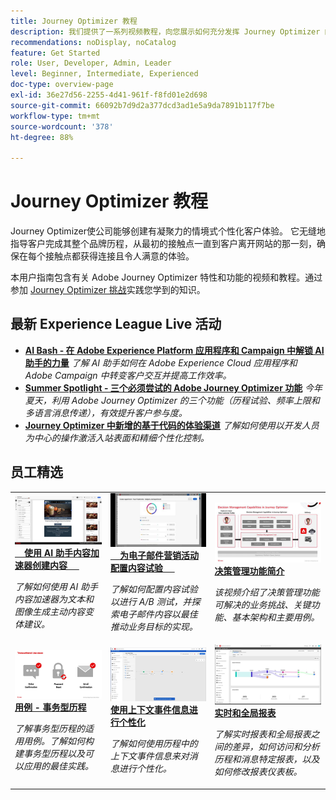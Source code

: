 ```yaml
---
title: Journey Optimizer 教程
description: 我们提供了一系列视频教程，向您展示如何充分发挥 Journey Optimizer 的优势。
recommendations: noDisplay, noCatalog
feature: Get Started
role: User, Developer, Admin, Leader
level: Beginner, Intermediate, Experienced
doc-type: overview-page
exl-id: 36e27d56-2255-4d41-961f-f8fd01e2d698
source-git-commit: 66092b7d9d2a377dcd3ad1e5a9da7891b117f7be
workflow-type: tm+mt
source-wordcount: '378'
ht-degree: 88%

---
```



# Journey Optimizer 教程

Journey Optimizer使公司能够创建有凝聚力的情境式个性化客户体验。 它无缝地指导客户完成其整个品牌历程，从最初的接触点一直到客户离开网站的那一刻，确保在每个接触点都获得连接且令人满意的体验。

本用户指南包含有关 Adobe Journey Optimizer 特性和功能的视频和教程。通过参加 [Journey Optimizer 挑战](https://experienceleague.adobe.com/zh-hans/docs/journey-optimizer-learn/challenges/introduction-and-prerequisites)实践您学到的知识。

<div id="recs-overview-body-1"></div>
<div id="recs-overview-body-2"></div>
<div id="recs-overview-body-3"></div>
<div id="recs-overview-body-4"></div>
<div id="recs-overview-body-5"></div>
<div id="recs-overview-body-6"></div>

<div id="events-section">

## 最新 Experience League Live 活动

* **[AI Bash - 在 Adobe Experience Platform 应用程序和 Campaign 中解锁 AI 助手的力量](https://experienceleague.adobe.com/zh-hans/docs/events/experience-league-live-recordings/episodes/exl-live-episode-09-26-24)**
  *了解 AI 助手如何在 Adobe Experience Cloud 应用程序和 Adobe Campaign 中转变客户交互并提高工作效率。*
* **[Summer Spotlight - 三个必须尝试的 Adobe Journey Optimizer 功能](https://experienceleague.adobe.com/zh-hans/docs/events/experience-league-live-recordings/episodes/exl-live-episode-08-28-24)**
  *今年夏天，利用 Adobe Journey Optimizer 的三个功能（历程试验、频率上限和多语言消息传递），有效提升客户参与度。*
* **[Journey Optimizer 中新增的基于代码的体验渠道](https://experienceleague.adobe.com/zh-hans/docs/events/experience-league-live-recordings/episodes/exl-live-episode-04-24-24)**
  *了解如何使用以开发人员为中心的操作激活入站表面和精细个性化控制。*

</div>

<div id="staff-picks-section">

## 员工精选

<table>
<tr>
    <td>
    <a href="../content-management/ai-assistant-content-accelerator-overview.md">
      <img alt="使用 AI 助手内容加速器创建内容（视频）" src="../assets/3434635.jpg"/>
    </a>
    <div>
      <a href="../content-management/ai-assistant-content-accelerator-overview.md">
    <strong>使用 AI 助手内容加速器创建内容</strong>
    </a>
    </div>
    <p>
    <em>了解如何使用 AI 助手内容加速器为文本和图像生成主动内容变体建议。
</em>
    <p>
  </td>
    <td>
    <a href="../experimentation/content-experiments-for-emails.md">
      <img alt="为电子邮件营销活动配置内容试验（视频）" src="../assets/3419893.jpeg"/>
    </a>
    <div>
      <a href="../experimentation/content-experiments-for-emails.md">
    <strong>为电子邮件营销活动配置内容试验</strong>
    </a>
    </div>
    <p>
    <em>了解如何配置内容试验以进行 A/B 测试，并探索电子邮件内容以最佳推动业务目标的实现。</em>
    <p>
  </td>
  </td>
    <td>
    <a href="../decision-management/create-decisions.md">
      <img alt="决策管理功能简介" src="../assets/326961.jpg"/>
    </a>
    <div>
      <a href="../decision-management/create-decisions.md">
    <strong>决策管理功能简介 </strong>
    </a>
    </div>
    <p>
    <em>该视频介绍了决策管理功能可解决的业务挑战、关键功能、基本架构和主要用例。

</em>
    <p>
  </td>
</tr>
<tr>
  <td>
    <a href="../create-journeys/use-case-transactional-journey.md">
      <img alt="用例 - 事务型历程 " src="../assets/334202.jpeg"/>
    </a>
    <div>
      <a href="../create-journeys/use-case-transactional-journey.md">
    <strong>用例 - 事务型历程 </strong>
    </a>
    </div>
    <p>
    <em>了解事务型历程的适用用例。了解如何构建事务型历程以及可以应用的最佳实践。</em>
    <p>
  </td>
    <td>
    <a href="../personalize-content/use-contextual-event-information-for-personalization.md">
      <img alt="使用上下文事件信息进行个性化" src="../assets/334165.jpg"/>
    </a>
    <div>
      <a href="../personalize-content/use-contextual-event-information-for-personalization.md">
    <strong>使用上下文事件信息进行个性化 </strong>
    </a>
    </div>
    <p>
    <em>了解如何使用历程中的上下文事件信息来对消息进行个性化。</em>
    <p>
  </td>
  </td>
    <td>
    <a href="../report-and-monitor/live-and-global-reports.md">
      <img alt="实时和全局报表" src="../assets/334108.jpg"/>
    </a>
    <div>
      <a href="../report-and-monitor/live-and-global-reports.md">
    <strong>实时和全局报表 </strong>
    </a>
    </div>
    <p>
    <em>了解实时报表和全局报表之间的差异，如何访问和分析历程和消息特定报表，以及如何修改报表仪表板。

</em>
    <p>
  </td>
</tr>
</table>
</div>
